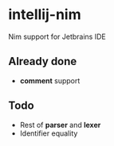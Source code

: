 # intellij-nim
Nim support for Jetbrains IDE

## Already done
- **comment** support

## Todo
- Rest of **parser** and **lexer**
- Identifier equality
